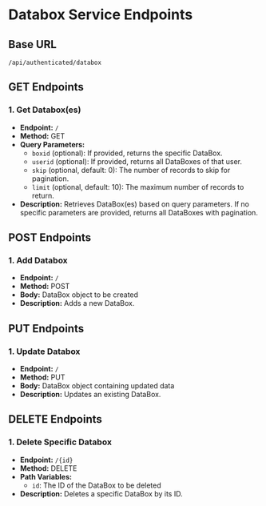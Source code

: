 # Databox Service Endpoints

## Base URL
```
/api/authenticated/databox
```
## GET Endpoints

### 1. Get Databox(es)
- **Endpoint:** `/`
- **Method:** GET
- **Query Parameters:**
  - `boxid` (optional): If provided, returns the specific DataBox.
  - `userid` (optional): If provided, returns all DataBoxes of that user.
  - `skip` (optional, default: 0): The number of records to skip for pagination.
  - `limit` (optional, default: 10): The maximum number of records to return.
- **Description:** Retrieves DataBox(es) based on query parameters. If no specific parameters are provided, returns all DataBoxes with pagination.

## POST Endpoints

### 1. Add Databox
- **Endpoint:** `/`
- **Method:** POST
- **Body:** DataBox object to be created
- **Description:** Adds a new DataBox.

## PUT Endpoints

### 1. Update Databox
- **Endpoint:** `/`
- **Method:** PUT
- **Body:** DataBox object containing updated data
- **Description:** Updates an existing DataBox.

## DELETE Endpoints

### 1. Delete Specific Databox
- **Endpoint:** `/{id}`
- **Method:** DELETE
- **Path Variables:**
  - `id`: The ID of the DataBox to be deleted
- **Description:** Deletes a specific DataBox by its ID.

